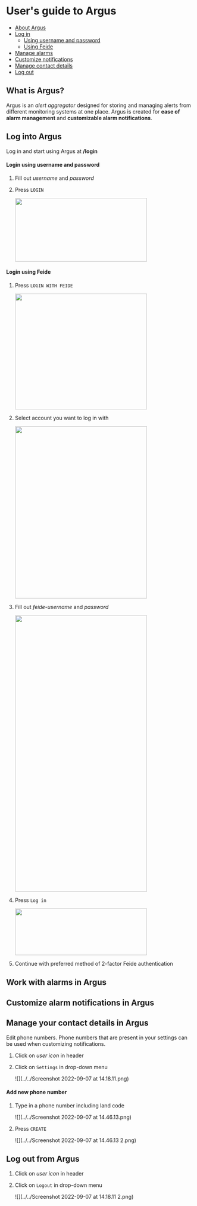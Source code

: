 # User's guide to Argus
- [About Argus](#what-is-argus)
- [Log in](#log-into-argus)
  - [Using username and password](#login-using-username-and-password)
  - [Using Feide](#login-using-feide)
- [Manage alarms](#work-with-alarms-in-argus)
- [Customize notifications](#customize-alarm-notifications-in-argus)
- [Manage contact details](#manage-your-contact-details-in-argus)
- [Log out](#log-out-from-argus)

## What is Argus?
Argus is an _alert aggregator_ designed for storing and managing alerts from different monitoring systems at one place.
Argus is created for **ease of alarm management** and **customizable alarm notifications**.  

## Log into Argus
Log in and start using Argus at **/login**

#### Login using username and password
1. Fill out _username_ and _password_

2. Press `LOGIN`

   <img height="170" src="../../Screenshot 2022-09-07 at 14.11.27.png" width="354"/>
#### Login using Feide
1. Press `LOGIN WITH FEIDE`

   <img src="../../Screenshot 2022-09-07 at 13.56.18.png" width="354" height="310"/>

2. Select account you want to log in with

   <img height="461" src="../../Screenshot 2022-09-07 at 13.56.03.png" width="354"/>

3. Fill out _feide-username_ and _password_

   <img src="../../Screenshot 2022-09-07 at 13.55.48.png" width="354" height="740"/>

4. Press `Log in`

   <img height="125" src="../../Screenshot 2022-09-07 at 13.59.17.png" width="354"/>

5. Continue with preferred method of 2-factor Feide authentication

## Work with alarms in Argus

## Customize alarm notifications in Argus

## Manage your contact details in Argus
Edit phone numbers. Phone numbers that are present in your settings can be used when customizing notifications.

1. Click on _user icon_ in header
2. Click on `Settings` in drop-down menu

    ![](../../Screenshot 2022-09-07 at 14.18.11.png)
    
#### Add new phone number
1. Type in a phone number including land code

    ![](../../Screenshot 2022-09-07 at 14.46.13.png)
2. Press `CREATE`

    ![](../../Screenshot 2022-09-07 at 14.46.13 2.png)


## Log out from Argus
1. Click on _user icon_ in header
2. Click on `Logout` in drop-down menu

   ![](../../Screenshot 2022-09-07 at 14.18.11 2.png)



